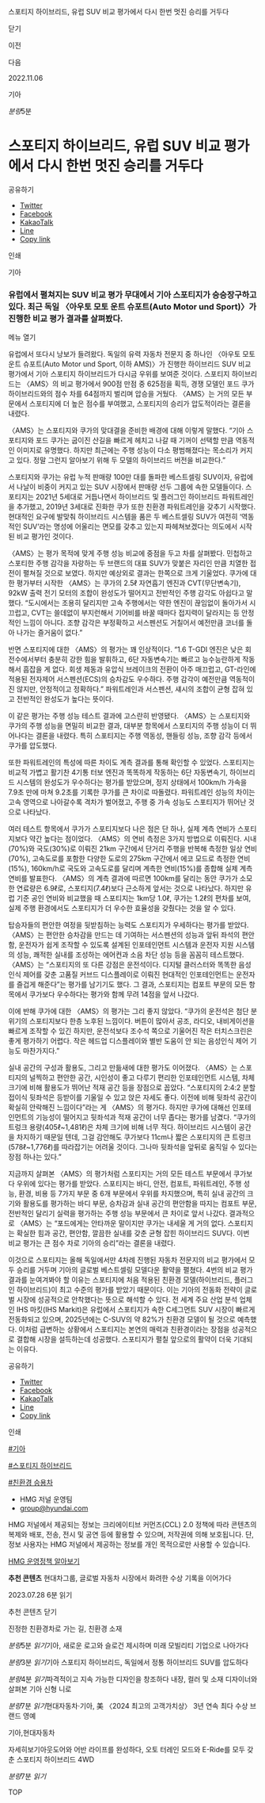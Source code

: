 스포티지 하이브리드, 유럽 SUV 비교 평가에서 다시 한번 멋진 승리를 거두다






닫기

이전

다음

2022.11.06

기아


*분량*5분

# 스포티지 하이브리드, 유럽 SUV 비교 평가에서 다시 한번 멋진 승리를 거두다

공유하기

* [Twitter](# "새창으로 열림")
* [Facebook](# "새창으로 열림")
* [KakaoTalk](# "새창으로 열림")
* [Line](# "새창으로 열림")
* [Copy link](#)

인쇄

기아



### 유럽에서 펼쳐지는 SUV 비교 평가 무대에서 기아 스포티지가 승승장구하고 있다. 최근 독일 〈아우토 모토 운트 슈포트(Auto Motor und Sport)〉가 진행한 비교 평가 결과를 살펴봤다.

메뉴 열기



유럽에서 또다시 낭보가 들려왔다. 독일의 유력 자동차 전문지 중 하나인 〈아우토 모토 운트 슈포트(Auto Motor und Sport, 이하 AMS)〉가 진행한 하이브리드 SUV 비교 평가에서 기아 스포티지 하이브리드가 다시금 우위를 보여준 것이다. 스포티지 하이브리드는 〈AMS〉의 비교 평가에서 900점 만점 중 625점을 획득, 경쟁 모델인 포드 쿠가 하이브리드와의 점수 차를 64점까지 벌리며 압승을 거뒀다. 〈AMS〉는 거의 모든 부문에서 스포티지에 더 높은 점수를 부여했고, 스포티지의 승리가 압도적이라는 결론을 내렸다.

〈AMS〉는 스포티지와 쿠가의 맞대결을 준비한 배경에 대해 이렇게 말했다. “기아 스포티지와 포드 쿠가는 굽이진 산길을 빠르게 헤치고 나갈 때 기꺼이 선택할 만큼 역동적인 이미지로 유명했다. 하지만 최근에는 주행 성능이 다소 평범해졌다는 목소리가 커지고 있다. 정말 그런지 알아보기 위해 두 모델의 하이브리드 버전을 비교한다.”

스포티지와 쿠가는 유럽 누적 판매량 100만 대를 돌파한 베스트셀링 SUV이자, 유럽에서 나날이 비중이 커지고 있는 SUV 시장에서 판매량 선두 그룹에 속한 모델들이다. 스포티지는 2021년 5세대로 거듭나면서 하이브리드 및 플러그인 하이브리드 파워트레인을 추가했고, 2019년 3세대로 진화한 쿠가 또한 친환경 파워트레인을 갖추기 시작했다. 현대적인 요구에 발맞춰 하이브리드 시스템을 품은 두 베스트셀링 SUV가 여전히 ‘역동적인 SUV’라는 명성에 어울리는 면모를 갖추고 있는지 파헤쳐보겠다는 의도에서 시작된 비교 평가인 것이다.

〈AMS〉는 평가 목적에 맞게 주행 성능 비교에 중점을 두고 차를 살펴봤다. 민첩하고 스포티한 주행 감각을 자랑하는 두 브랜드의 대표 SUV가 맞붙은 자리인 만큼 치열한 접전이 펼쳐질 것으로 보였다. 하지만 예상외로 결과는 한쪽으로 크게 기울었다. 쿠가에 대한 평가부터 시작한 〈AMS〉는 쿠가의 2.5ℓ 자연흡기 엔진과 CVT(무단변속기), 92kW 출력 전기 모터의 조합이 완성도가 떨어지고 전반적인 주행 감각도 아쉽다고 말했다. “도시에서는 조용히 달리지만 고속 주행에서는 약한 엔진이 끊임없이 돌아가서 시끄럽고, CVT는 쓸데없이 부지런해서 기어비를 바꿀 때마다 접지력이 달라지는 등 안정적인 느낌이 아니다. 조향 감각은 부정확하고 서스펜션도 거칠어서 예전만큼 코너를 돌아 나가는 즐거움이 없다.”

반면 스포티지에 대한 〈AMS〉의 평가는 꽤 인상적이다. “1.6 T-GDI 엔진은 낮은 회전수에서부터 충분히 강한 힘을 발휘하고, 6단 자동변속기는 빠르고 능수능란하게 작동해서 흠잡을 게 없다. 회생 제동과 유압식 브레이크의 전환이 아주 매끄럽고, GT-라인에 적용된 전자제어 서스펜션(ECS)의 승차감도 우수하다. 주행 감각이 예전만큼 역동적이진 않지만, 안정적이고 정확하다.” 파워트레인과 서스펜션, 섀시의 조합이 균형 잡혀 있고 전반적인 완성도가 높다는 뜻이다.

이 같은 평가는 주행 성능 테스트 결과에 고스란히 반영됐다. 〈AMS〉는 스포티지와 쿠가의 주행 성능을 면밀히 비교한 결과, 대부분 항목에서 스포티지의 주행 성능이 더 뛰어나다는 결론을 내렸다. 특히 스포티지는 주행 역동성, 핸들링 성능, 조향 감각 등에서 쿠가를 압도했다.

또한 파워트레인의 특성에 따른 차이도 계측 결과를 통해 확인할 수 있었다. 스포티지는 비교적 가볍고 활기찬 4기통 터보 엔진과 똑똑하게 작동하는 6단 자동변속기, 하이브리드 시스템의 완성도가 우수하다는 평가를 받았으며, 정지 상태에서 100km/h 가속을 7.9초 만에 마쳐 9.2초를 기록한 쿠가를 큰 차이로 따돌렸다. 파워트레인 성능의 차이는 고속 영역으로 나아갈수록 격차가 벌어졌고, 주행 중 가속 성능도 스포티지가 뛰어난 것으로 나타났다.

여러 테스트 항목에서 쿠가가 스포티지보다 나은 점은 단 하나, 실제 계측 연비가 스포티지보다 약간 높다는 점이었다. 〈AMS〉의 연비 측정은 3가지 방법으로 이뤄진다. 시내(70%)와 국도(30%)로 이뤄진 21km 구간에서 단거리 주행을 반복해 측정한 일상 연비(70%), 고속도로를 포함한 다양한 도로의 275km 구간에서 에코 모드로 측정한 연비(15%), 160km/h로 국도와 고속도로를 달리며 계측한 연비(15%)를 종합해 실제 계측 연비를 발표한다. 〈AMS〉의 계측 결과에 따르면 100km를 달리는 동안 쿠가가 소모한 연료량은 6.9ℓ로, 스포티지(7.4ℓ)보다 근소하게 앞서는 것으로 나타났다. 하지만 유럽 기준 공인 연비와 비교했을 때 스포티지는 1km당 1.0ℓ, 쿠가는 1.2ℓ의 편차를 보여, 실제 주행 환경에서도 스포티지가 더 우수한 효율성을 갖췄다는 것을 알 수 있다.

탑승자들의 편안한 여정을 뒷받침하는 능력도 스포티지가 우세하다는 평가를 받았다. 〈AMS〉는 편안한 승차감을 만드는 데 기여하는 서스펜션의 성능과 앞뒤 좌석의 편안함, 운전자가 쉽게 조작할 수 있도록 설계된 인포테인먼트 시스템과 운전자 지원 시스템의 성능, 쾌적한 실내를 조성하는 에어컨과 소음 차단 성능 등을 꼼꼼히 테스트했다. 〈AMS〉는 “스포티지의 또 다른 강점은 운전석이다. 디지털 클러스터와 똑똑한 음성인식 제어를 갖춘 고품질 커브드 디스플레이로 이뤄진 현대적인 인포테인먼트는 운전자를 즐겁게 해준다”는 평가를 남기기도 했다. 그 결과, 스포티지는 컴포트 부문의 모든 항목에서 쿠가보다 우수하다는 평가와 함께 무려 14점을 앞서 나갔다.

이에 반해 쿠가에 대한 〈AMS〉의 평가는 그리 좋지 않았다. “쿠가의 운전석은 첨단 분위기의 스포티지보다 한층 노후된 느낌이다. 버튼이 많아서 공조, 라디오, 내비게이션을 빠르게 조작할 수 있긴 하지만, 운전석보다 조수석 쪽으로 기울어진 작은 터치스크린은 좋게 평가하기 어렵다. 작은 헤드업 디스플레이와 별반 도움이 안 되는 음성인식 제어 기능도 마찬가지다.”

실내 공간의 구성과 활용도, 그리고 만듦새에 대한 평가도 이어졌다. 〈AMS〉는 스포티지의 널찍하고 편안한 공간, 시인성이 좋고 다루기 편리한 인포테인먼트 시스템, 차체 크기에 비해 활용도가 뛰어난 적재 공간 등을 장점으로 꼽았다. “스포티지의 2:4:2 분할 접이식 뒷좌석은 등받이를 기울일 수 있고 앉은 자세도 좋다. 이전에 비해 뒷좌석 공간이 확실히 안락해진 느낌이다”라는 게 〈AMS〉의 평가다. 하지만 쿠가에 대해선 인포테인먼트의 기능성이 떨어지고 뒷좌석과 적재 공간이 너무 좁다는 평가를 남겼다. “쿠가의 트렁크 용량(405ℓ~1,481ℓ)은 차체 크기에 비해 너무 적다. 하이브리드 시스템이 공간을 차지하기 때문일 텐데, 그걸 감안해도 쿠가보다 11cm나 짧은 스포티지의 큰 트렁크(578ℓ~1,776ℓ)를 따라잡기는 어려울 것이다. 그나마 뒷좌석을 앞뒤로 움직일 수 있다는 장점 하나는 있다.”

지금까지 살펴본 〈AMS〉의 평가처럼 스포티지는 거의 모든 테스트 부문에서 쿠가보다 우위에 있다는 평가를 받았다. 스포티지는 바디, 안전, 컴포트, 파워트레인, 주행 성능, 환경, 비용 등 7가지 부문 중 6개 부문에서 우위를 차지했으며, 특히 실내 공간의 크기와 활용도를 평가하는 바디 부문, 승차감과 실내 공간의 편안함을 따지는 컴포트 부문, 전반적인 달리기 실력을 평가하는 주행 성능 부문에서 큰 차이로 앞서 나갔다. 결과적으로 〈AMS〉는 “포드에게는 안타까운 말이지만 쿠가는 내세울 게 거의 없다. 스포티지는 확실한 힘과 공간, 편안함, 깔끔한 실내를 갖춘 균형 잡힌 하이브리드 SUV다. 이번 비교 평가는 큰 점수 차로 기아의 승리”라는 결론을 내렸다.

이것으로 스포티지는 올해 독일에서만 4차례 진행된 자동차 전문지의 비교 평가에서 모두 승리를 거두며 기아의 글로벌 베스트셀링 모델다운 활약을 펼쳤다. 4번의 비교 평가 결과를 눈여겨봐야 할 이유는 스포티지에 처음 적용된 친환경 모델(하이브리드, 플러그인 하이브리드)이 최고 수준의 평가를 받았기 때문이다. 이는 기아의 전동화 전략이 글로벌 시장에 성공적으로 안착했다는 뜻으로 해석할 수 있다. 전 세계 주요 산업 분석 업체인 IHS 마킷(IHS Markit)은 유럽에서 스포티지가 속한 C세그먼트 SUV 시장이 빠르게 전동화되고 있으며, 2025년에는 C-SUV의 약 82%가 친환경 모델이 될 것으로 예측했다. 이처럼 급변하는 상황에서 스포티지는 본연의 매력과 친환경이라는 장점을 성공적으로 결합해 시장을 설득하는데 성공했다. 스포티지가 펼칠 앞으로의 활약이 더욱 기대되는 이유다.



공유하기

* [Twitter](# "새창으로 열림")
* [Facebook](# "새창으로 열림")
* [KakaoTalk](# "새창으로 열림")
* [Line](# "새창으로 열림")
* [Copy link](#)

인쇄

[#기아](/tag/723)

[#스포티지 하이브리드](/tag/971)

[#친환경 승용차](/tag/820)



* HMG 저널 운영팀
* [group@hyundai.com](mailto:group@hyundai.com)

HMG 저널에서 제공되는 정보는 크리에이티브 커먼즈(CCL) 2.0 정책에 따라 콘텐츠의 복제와 배포, 전송, 전시 및 공연 등에 활용할 수 있으며, 저작권에 의해 보호됩니다.
단, 정보 사용자는 HMG 저널에서 제공하는 정보를 개인 목적으로만 사용할 수 있습니다.

[HMG 운영정책 알아보기](/footer/operationRegist)



**추천 콘텐츠**
현대차그룹, 글로벌 자동차 시장에서 화려한 수상 기록을 이어가다

2023.07.28
6분 읽기

추천 콘텐츠 닫기

진정한 친환경차로 가는 길, 친환경 소재

*분량*5분 *읽기*기아, 새로운 로고와 슬로건 제시하며 미래 모빌리티 기업으로 나아가다

*분량*3분 *읽기*기아 스포티지 하이브리드, 독일에서 정통 하이브리드 SUV를 압도하다

*분량*4분 *읽기*파격적이고 지속 가능한 디자인을 창조하다 내장, 컬러 및 소재 디자이너와 살펴본 기아 신형 니로

*분량*7분 *읽기*현대자동차·기아, 美 〈2024 최고의 고객가치상〉 3년 연속 최다 수상 브랜드 영예

기아,현대자동차

 자세히보기아웃도어와 어반 라이프를 완성하다, 오토 터레인 모드와 E-Ride를 모두 갖춘 스포티지 하이브리드 4WD

*분량*7분 *읽기*

TOP